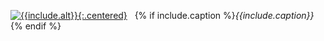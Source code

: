 [![{{include.alt}}]({{include.image}}){:.centered}]({{include.image}})&nbsp;&nbsp; 
{% if include.caption %}*{{include.caption}}*{% endif %}
